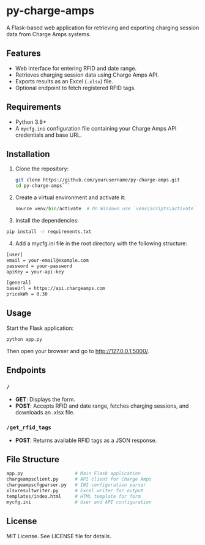 # py-charge-amps

A Flask-based web application for retrieving and exporting charging session data from Charge Amps systems.

## Features

- Web interface for entering RFID and date range.
- Retrieves charging session data using Charge Amps API.
- Exports results as an Excel (`.xlsx`) file.
- Optional endpoint to fetch registered RFID tags.

## Requirements

- Python 3.8+
- A `mycfg.ini` configuration file containing your Charge Amps API credentials and base URL.

## Installation

1. Clone the repository:

   ```bash
   git clone https://github.com/yourusername/py-charge-amps.git
   cd py-charge-amps```

2. Create a virtual environment and activate it:
    ```python -m venv venv
    source venv/bin/activate  # On Windows use `venv\Scripts\activate`
    ```

3. Install the dependencies:
```bash 
pip install -r requirements.txt
```

4.	Add a mycfg.ini file in the root directory with the following structure:
```bash
[user]
email = your-email@example.com
password = your-password
apiKey = your-api-key

[general]
baseUrl = https://api.chargeamps.com
pricekWh = 0.30
```


## Usage
Start the Flask application:
```bash
python app.py
```
Then open your browser and go to http://127.0.0.1:5000/.

## Endpoints
### `/`
- **GET**: Displays the form.
- **POST**: Accepts RFID and date range, fetches charging sessions, and downloads an .xlsx file.

### `/get_rfid_tags`
- **POST**: Returns available RFID tags as a JSON response.

## File Structure
```bash
app.py                   # Main Flask application
chargeampsclient.py      # API client for Charge Amps
chargeampscfgparser.py   # INI configuration parser
xlsxresultwriter.py      # Excel writer for output
templates/index.html     # HTML template for form
mycfg.ini                # User and API configuration
```

## License

MIT License. See LICENSE file for details.